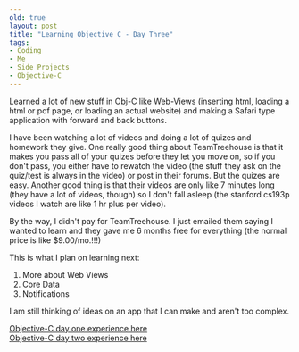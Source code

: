 ```yaml
---
old: true
layout: post
title: "Learning Objective C - Day Three"
tags:
- Coding
- Me
- Side Projects
- Objective-C
---
```


Learned a lot of new stuff in Obj-C like Web-Views (inserting html, loading a html or pdf page, or loading an actual website) and making a Safari type application with forward and back buttons.

I have been watching a lot of videos and doing a lot of quizes and homework they give.
One really good thing about TeamTreehouse is that it makes you pass all of your quizes before they let you move on, so if you don't pass, you either have to rewatch the video (the stuff they  ask on the quiz/test is always in the video) or post in their forums. But the quizes are easy. Another good thing is that their videos are only like 7 minutes long (they have a lot of videos, though) so I don't fall asleep (the stanford cs193p videos I watch are like 1 hr plus per video).

By the way, I didn't pay for TeamTreehouse. I just emailed them saying I wanted to learn and they gave me 6 months free for everything (the normal price is like $9.00/mo.!!!)

This is what I plan on learning next:

1. More about Web Views
2. Core Data
3. Notifications

I am still thinking of ideas on an app that I can make and aren't too complex.

<p><a href="/blog/learning-objective-c-day-one/">Objective-C day one experience here</a><br />
<a href="/blog/learning-objective-c-day-two/">Objective-C day two experience here</a></p>